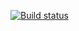 [![Build status](https://ci.appveyor.com/api/projects/status/yieklj2d5n1ohfal/branch/master?svg=true)](https://ci.appveyor.com/project/Valery-Buz/cardorder/branch/master)

